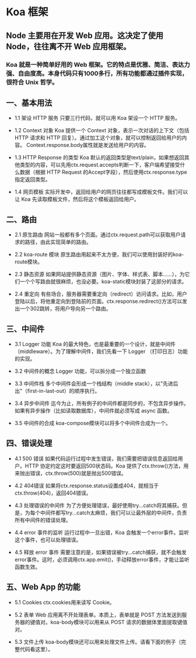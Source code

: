# Koa 框架

## Node 主要用在开发 Web 应用。这决定了使用 Node，往往离不开 Web 应用框架。

### Koa 就是一种简单好用的 Web 框架。它的特点是优雅、简洁、表达力强、自由度高。本身代码只有1000多行，所有功能都通过插件实现，很符合 Unix 哲学。


## 一、基本用法
- 1.1 架设 HTTP 服务
只要三行代码，就可以用 Koa 架设一个 HTTP 服务。

- 1.2 Context 对象
Koa 提供一个 Context 对象，表示一次对话的上下文（包括 HTTP 请求和 HTTP 回复）。通过加工这个对象，就可以控制返回给用户的内容。
Context.response.body属性就是发送给用户的内容。

- 1.3 HTTP Response 的类型
Koa 默认的返回类型是text/plain，如果想返回其他类型的内容，可以先用ctx.request.accepts判断一下，客户端希望接受什么数据（根据 HTTP Request 的Accept字段），然后使用ctx.response.type指定返回类型。

- 1.4 网页模板
实际开发中，返回给用户的网页往往都写成模板文件。我们可以让 Koa 先读取模板文件，然后将这个模板返回给用户。

## 二、路由
- 2.1 原生路由
网站一般都有多个页面。通过ctx.request.path可以获取用户请求的路径，由此实现简单的路由。

- 2.2 koa-route 模块
原生路由用起来不太方便，我们可以使用封装好的koa-route模块。

- 2.3 静态资源
如果网站提供静态资源（图片、字体、样式表、脚本......），为它们一个个写路由就很麻烦，也没必要。koa-static模块封装了这部分的请求。

- 2.4 重定向
有些场合，服务器需要重定向（redirect）访问请求。比如，用户登陆以后，将他重定向到登陆前的页面。ctx.response.redirect()方法可以发出一个302跳转，将用户导向另一个路由。

## 三、中间件
- 3.1 Logger 功能
Koa 的最大特色，也是最重要的一个设计，就是中间件（middleware）。为了理解中间件，我们先看一下 Logger （打印日志）功能的实现。
- 3.2 中间件的概念
 Logger 功能，可以拆分成一个独立函数
- 3.3 中间件栈
多个中间件会形成一个栈结构（middle stack），以"先进后出"（first-in-last-out）的顺序执行。

- 3.4 异步中间件
迄今为止，所有例子的中间件都是同步的，不包含异步操作。如果有异步操作（比如读取数据库），中间件就必须写成 async 函数。

- 3.5 中间件的合成
koa-compose模块可以将多个中间件合成为一个。

## 四、错误处理
- 4.1 500 错误
如果代码运行过程中发生错误，我们需要把错误信息返回给用户。HTTP 协定约定这时要返回500状态码。Koa 提供了ctx.throw()方法，用来抛出错误，ctx.throw(500)就是抛出500错误。

- 4.2 404错误
如果将ctx.response.status设置成404，就相当于ctx.throw(404)，返回404错误。

- 4.3 处理错误的中间件
为了方便处理错误，最好使用try...catch将其捕获。但是，为每个中间件都写try...catch太麻烦，我们可以让最外层的中间件，负责所有中间件的错误处理。

- 4.4 error 事件的监听
运行过程中一旦出错，Koa 会触发一个error事件。监听这个事件，也可以处理错误。

- 4.5 释放 error 事件
需要注意的是，如果错误被try...catch捕获，就不会触发error事件。这时，必须调用ctx.app.emit()，手动释放error事件，才能让监听函数生效。

## 五、Web App 的功能
- 5.1 Cookies
ctx.cookies用来读写 Cookie。

- 5.2 表单
Web 应用离不开处理表单。本质上，表单就是 POST 方法发送到服务器的键值对。koa-body模块可以用来从 POST 请求的数据体里面提取键值对。

- 5.3 文件上传
koa-body模块还可以用来处理文件上传。请看下面的例子（完整代码看这里）。
